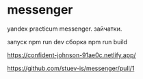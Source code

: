 # messenger
yandex practicum messenger. зайчатки.

запуск npm run dev
сборка npm run build 

https://confident-johnson-91ae0c.netlify.app/

https://github.com/stuev-is/messenger/pull/1
